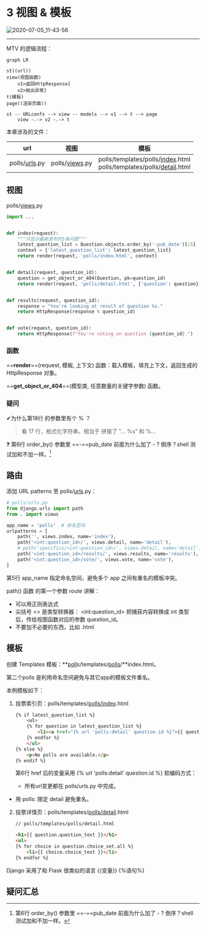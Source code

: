 # 3 视图 & 模板

![2020-07-05_11-43-56](https://pic-1301887806.cos.ap-guangzhou.myqcloud.com/img/2020-07-05_11-43-56.jpg)

---

MTV 的逻辑流程：

```mermaid
graph LR

st((url))
view(视图函数)
	v1>返回HttpResponse]
	v2>抛出异常]
t(模板)
page((渲染页面))

st -- URLconfs --> view -- models --> v1 --> t --> page
	view -.-> v2 -.-> t
```

本章涉及的文件：

| url                                      | 视图                                       | 模板                                                         |
| ---------------------------------------- | ------------------------------------------ | ------------------------------------------------------------ |
| polls/<a href='#urls'><u>urls</u></a>.py | polls/<a href='#views'><u>views</u></a>.py | polls/templates/polls/<a href='#index'><u>index</u></a>.html<br />polls/templates/polls/<a href='#detail'><u>detail</u></a>.html |



## 视图

<span name='views' id='views'>polls/<u>views</u>.py</span>

```python
import ...


def index(request):
    """只显示最新发布的5条问题"""
    latest_question_list = Question.objects.order_by('-pub_date')[:5]
    context = {'latest_question_list': latest_question_list}
    return render(request, 'polls/index.html', context)


def detail(request, question_id):
    question = get_object_or_404(Question, pk=question_id)
    return render(request, 'polls/detail.html', {'question': question})


def results(request, question_id):
    response = "You're looking at result of question %s."
    return HttpResponse(response % question_id)


def vote(request, question_id):
    return HttpResponse(f"You're voting on question {question_id}.")

```

### 函数

==**render**==(request, 模板, 上下文) 函数：载入模板，填充上下文，返回生成的 HttpResponse 对象。

==**get_object_or_404**==(模型类, 任意数量的关键字参数) 函数。

### 疑问

✔为什么第18行 的参数里有个 %  ？

> 看 17 行，格式化字符串。相当于 拼接了 "... %s" 和  %...

❓ 第6行 order_by() 参数里 ==-==pub_date 前面为什么加了 \- ?  倒序？shell 测试加和不加一样。[^order_by]

## 路由

添加 URL patterns 至 <span name='urls' id='urls'>polls/<u>urls</u>.py</span>：

```python
# polls/urls.py
from django.urls import path
from . import views

app_name = 'polls'	# 命名空间
urlpatterns = [
    path('', views.index, name='index'),
    path('<int:question_id>/', views.detail, name='detail'),
    # path('specifics/<int:question_id>/', views.detail, name='detail'), 测试失败！
    path('<int:question_id>/results/', views.results, name='results'),
    path('<int:question_id>/vote/', views.vote, name='vote'),
]

```

第5行 app_name 指定命名空间，避免多个 app 之间有重名的模板冲突。

path() 函数 的第一个参数 route 讲解：

- 可以用正则表达式
- 尖括号 \<> 是类型转换器： \<int:question_id> 把捕获内容转换成 int 类型后，传给视图函数对应的参数 question_id。
- 不要加不必要的东西，比如 .html

## 模板

创建 Templates 模板：**<u>poll</u>s/templates/<u>polls</u>/**index.html。

第二个polls 是利用命名空间避免与其它app的模板文件重名。



本例模板如下：

1. 投票索引页：polls/templates/<u><span name='index' id='index'>polls/index</span></u>.html

    ```html
    {% if latest_question_list %}
        <ul>
        {% for question in latest_question_list %}
            <li><a href="{% url 'polls:detail' question.id %}">{{ question.question_text }}</a></li>
        {% endfor %}
        </ul>
    {% else %}
        <p>No polls are available.</p>
    {% endif %}
    ```
    
    第6行 href 后的变量采用 {% url 'polls:detail' question.id %} 软编码方式：

    + 所有url变更都在 polls/urls.py 中完成。
+ 用 polls: 限定 detail 避免重名。



2. 投票详情页：polls/templates/<u><span name='detail' id='detail'>polls/detail</span></u>.html

    ```html
    // polls/templates/polls/detail.html
    
    <h1>{{ question.question_text }}</h1>
    <ul>
    {% for choice in question.choice_set.all %}
        <li>{{ choice.choice_text }}</li>
    {% endfor %}
    ```

Django 采用了和 Flask 很类似的语言 {{变量}}  {%语句%}

## 疑问汇总

[^order_by]: 第6行 order_by() 参数里 ==-==pub_date 前面为什么加了 \- ?  倒序？shell 测试加和不加一样。
